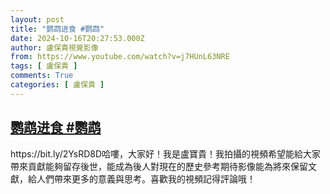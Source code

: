 ```yaml
---
layout: post
title: "鹦鹉进食 #鹦鹉"
date: 2024-10-16T20:27:53.000Z
author: 盧保貴視覺影像
from: https://www.youtube.com/watch?v=j7HUnL63NRE
tags: [ 盧保貴 ]
comments: True
categories: [ 盧保貴 ]
---
```

<!--1729110473000-->
[鹦鹉进食 #鹦鹉](https://www.youtube.com/watch?v=j7HUnL63NRE)
------

<div>
https://bit.ly/2YsRD8D哈嘍，大家好！我是盧寶貴！我拍攝的視頻希望能給大家帶來貢獻能夠留存後世，能成為後人對現在的歷史參考期待影像能為將來保留文獻，給人們帶來更多的意義與思考。喜歡我的視頻記得評論哦！
</div>
